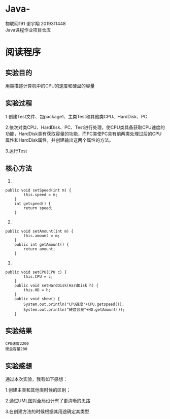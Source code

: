 # Java-  
物联网191 谢宇翔 2019311448  
Java课程作业项目仓库

# 阅读程序

## 实验目的
用类描述计算机中的CPU的速度和硬盘的容量

## 实验过程
1.创建Test文件、包package1、主类Test和其他类CPU、HardDisk、PC

2.依次对类CPU、HardDisk、PC、Test进行处理，使CPU类具备获取CPU速度的功能，HardDisk类有获取容量的功能，而PC类使PC具有前两类处理过后的CPU属性和HardDisk属性，并创建输出这两个属性的方法。

3.运行Test

## 核心方法  
1.  
```  
public void setSpeed(int m) {
		this.speed = m;
	}
	int getspeed() {
		return speed;
	}  
```  
2.  
```  
public void setAmount(int m) {
		this.amount = m;
	}
	public int getAmount() {
		return amount;
	}  
```  
3.  
```  
public void setCPU(CPU c) {
		this.CPU = c;
	}
	public void setHardDisk(HardDisk h) {
		this.HD = h;
	}
	public void show() {
		System.out.println("CPU速度"+CPU.getspeed());
		System.out.println("硬盘容量"+HD.getAmount());
	}  
```  


## 实验结果
    CPU速度2200
    硬盘容量200  
    

## 实验感想
通过本次实验，我有如下感想：

1.创建主类和其他类时候的区别；

2.通过UML图对全局设计有了更清晰的思路

3.在创建方法的时候根据其用途确定其类型
